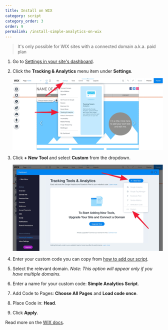 ```yaml
---
title: Install on WIX
category: script
category_order: 3
order: 9
permalink: /install-simple-analytics-on-wix
---
```


> It's only possible for WIX sites with a connected domain a.k.a. paid plan

1. Go to [Settings in your site's dashboard](https://www.wix.com/my-account/site-selector/?buttonText=Manage%20Settings&title=Select%20a%20Site&autoSelectOnSingleSite=true&actionUrl=https://www.wix.com/dashboard/{{metaSiteId}}/manage-website).
1. Click the **Tracking & Analytics** menu item under **Settings**.

    ![](/images/wix-select-analytics.jpg)

1. Click **+ New Tool** and select **Custom** from the dropdown.

    ![](/images/wix-select-custom.jpg)

1. Enter your custom code you can copy from [how to add our script](/script).
1. Select the relevant domain. _Note: This option will appear only if you have multiple domains._
1. Enter a name for your custom code: **Simple Analytics Script**.
1. Add Code to Pages: **Choose All Pages** and **Load code once**.
1. Place Code in: **Head**.
1. Click **Apply**.

Read more on the [WIX docs](https://support.wix.com/en/article/embedding-custom-code-to-your-site).
